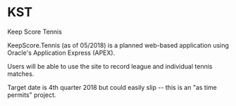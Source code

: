 # KST
Keep Score Tennis

KeepScore.Tennis (as of 05/2018) is a planned web-based application using Oracle's Application Express (APEX).

Users will be able to use the site to record league and individual tennis matches.

Target date is 4th quarter 2018 but could easily slip -- this is an "as time permits" project.
